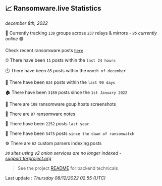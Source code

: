 
## 📈 Ransomware.live Statistics
_december 8th, 2022_

🔎 Currently tracking `130` groups across `237` relays & mirrors - _`95` currently online_ 🟢

Check recent ransomware posts [`here`](recentposts.md)


⏰ There have been `11` posts within the `last 24 hours`

🕓 There have been `85` posts within the `month of december`

📅 There have been `824` posts within the `last 90 days`

🏚 There have been `3189` posts since the `1st January 2022`

📸 There are `108` ransomware goup hosts screenshots

📝 There are `87` ransomware notes

🚀 There have been `2252` posts `last year`

🐣 There have been `5475` posts `since the dawn of ransomwatch`

⚙️ There are `62` custom parsers indexing posts

_`20` sites using v2 onion services are no longer indexed - [support.torproject.org](https://support.torproject.org/onionservices/v2-deprecation/)_

> See the project [README](https://github.com/jmousqueton/ransomwatch#readme) for backend technicals



Last update : _Thursday 08/12/2022 02.55 (UTC)_

